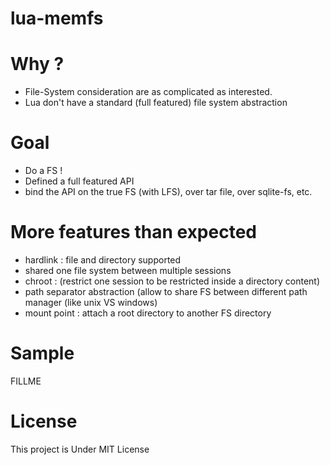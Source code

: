 # lua-memfs

Why ?
=====

 * File-System consideration are as complicated as interested.
 * Lua don't have a standard (full featured) file system abstraction

Goal
====

 * Do a FS !
 * Defined a full featured API
 * bind the API on the true FS (with LFS), over tar file, over sqlite-fs, etc.

More features than expected
===========================

* hardlink : file and directory supported
* shared one file system between multiple sessions
* chroot : (restrict one session to be restricted inside a directory content)
* path separator abstraction (allow to share FS between different path manager (like unix VS windows)
* mount point : attach a root directory to another FS directory

Sample
======

FILLME

License
=======

This project is Under MIT License
